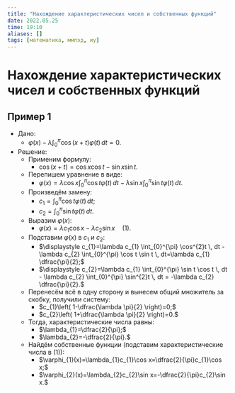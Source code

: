 ```yaml
---
title: "Нахождение характеристических чисел и собственных функций"
date: 2022.05.25
time: 19:10
aliases: []
tags: [математика, ммпэд, иу]
---
```


# Нахождение характеристических чисел и собственных функций

## Пример 1

- Дано:
	- $\displaystyle \varphi(x)-\lambda \int_{0}^{\pi} \cos(x+t)\varphi(t) \, dt=0.$
- Решение:
	- Применим формулу:
		- $\cos(x+t)=\cos x \cos t - \sin x \sin t.$
	- Перепишем уравнение в виде:
		- $\displaystyle \varphi(x)=\lambda \cos x \int_{0}^{\pi} \cos t \varphi(t) \, dt - \lambda \sin x \int_{0}^{\pi} \sin t \varphi(t) \, dt.$
	- Произведём замену:
		- $\displaystyle c_{1}=\int_{0}^{\pi} \cos t \varphi(t) \, dt;$
		- $\displaystyle c_{2}=\int_{0}^{\pi} \sin t \varphi(t) \, dt.$
	- Выразим $\varphi(x)$:
		- $\varphi(x)=\lambda c_{1} \cos x - \lambda c_{2} \sin x \quad (1).$
	- Подставим $\varphi(x)$ в $c_{1}$ и $c_{2}$:
		- $\displaystyle c_{1}=\lambda c_{1} \int_{0}^{\pi} \cos^{2}t \, dt - \lambda c_{2} \int_{0}^{\pi} \cos t \sin t \, dt=\lambda c_{1} \dfrac{\pi}{2};$
		- $\displaystyle c_{2}=\lambda c_{1} \int_{0}^{\pi} \sin t \cos t \, dt - \lambda c_{2} \int_{0}^{\pi} \sin^{2}t \, dt = -\lambda c_{2} \dfrac{\pi}{2}.$
	- Перенесём всё в одну сторону и вынесем общий множитель за скобку, получили систему:
		- $c_{1}\left( 1-\dfrac{\lambda \pi}{2} \right)=0;$
		- $c_{2}\left( 1+\dfrac{\lambda \pi}{2} \right)=0.$
	- Тогда, характеристические числа равны:
		- $\lambda_{1}=\dfrac{2}{\pi};$
		- $\lambda_{2}=-\dfrac{2}{\pi}.$
	- Найдём собственные функции (подставим характеристические числа в (1)):
		- $\varphi_{1}(x)=\lambda_{1}c_{1}\cos x=\dfrac{2}{\pi}c_{1}\cos x;$
		- $\varphi_{2}(x)=\lambda_{2}c_{2}\sin x=-\dfrac{2}{\pi}c_{2}\sin x.$
